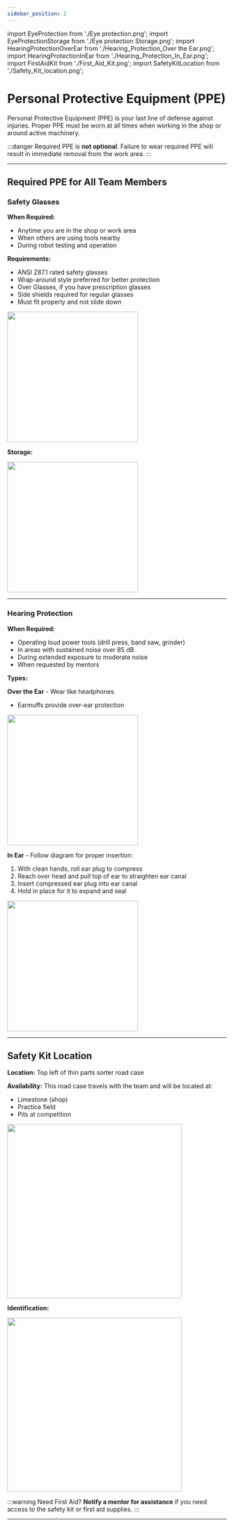 ```yaml
---
sidebar_position: 2
---
```


import EyeProtection from './Eye protection.png';
import EyeProtectionStorage from './Eye protection Storage.png';
import HearingProtectionOverEar from './Hearing_Protection_Over the Ear.png';
import HearingProtectionInEar from './Hearing_Protection_In_Ear.png';
import FirstAidKit from './First_Aid_Kit.png';
import SafetyKitLocation from './Safety_Kit_location.png';

# Personal Protective Equipment (PPE)

Personal Protective Equipment (PPE) is your last line of defense against injuries. Proper PPE must be worn at all times when working in the shop or around active machinery.

:::danger Required
PPE is **not optional**. Failure to wear required PPE will result in immediate removal from the work area.
:::

---

## Required PPE for All Team Members

### Safety Glasses

**When Required:**
- Anytime you are in the shop or work area
- When others are using tools nearby
- During robot testing and operation

**Requirements:**
- ANSI Z87.1 rated safety glasses
- Wrap-around style preferred for better protection
- Over Glasses, if you have prescription glasses
- Side shields required for regular glasses
- Must fit properly and not slide down

<img src={EyeProtection} width="300"/>

**Storage:**

<img src={EyeProtectionStorage} width="300"/>

---

### Hearing Protection

**When Required:**
- Operating loud power tools (drill press, band saw, grinder)
- In areas with sustained noise over 85 dB
- During extended exposure to moderate noise
- When requested by mentors

**Types:**

**Over the Ear** - Wear like headphones
- Earmuffs provide over-ear protection

<img src={HearingProtectionOverEar} width="300"/>

**In Ear** - Follow diagram for proper insertion:
1. With clean hands, roll ear plug to compress
2. Reach over head and pull top of ear to straighten ear canal
3. Insert compressed ear plug into ear canal
4. Hold in place for it to expand and seal

<img src={HearingProtectionInEar} width="300"/>

---

## Safety Kit Location

**Location:** Top left of thin parts sorter road case

**Availability:**
This road case travels with the team and will be located at:
- Limestone (shop)
- Practice field
- Pits at competition

<img src={SafetyKitLocation} width="400"/>

**Identification:**

<img src={FirstAidKit} width="400"/>

:::warning Need First Aid?
**Notify a mentor for assistance** if you need access to the safety kit or first aid supplies.
:::

---
